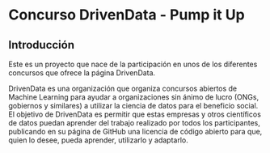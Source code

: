 # Concurso DrivenData - Pump it Up


## Introducción

Este es un proyecto que nace de la participación en unos de los diferentes concursos que ofrece la página DrivenData.

DrivenData es una organización que organiza concursos abiertos de Machine Learning para ayudar a organizaciones sin ánimo de lucro (ONGs, gobiernos y similares) a utilizar la ciencia de datos para el beneficio social. El objetivo de DrivenData es permitir que estas empresas y otros científicos de datos puedan aprender del trabajo realizado por todos los participantes, publicando en su página de GitHub una licencia de código abierto para que, quien lo desee, pueda aprender, utilizarlo y adaptarlo.

